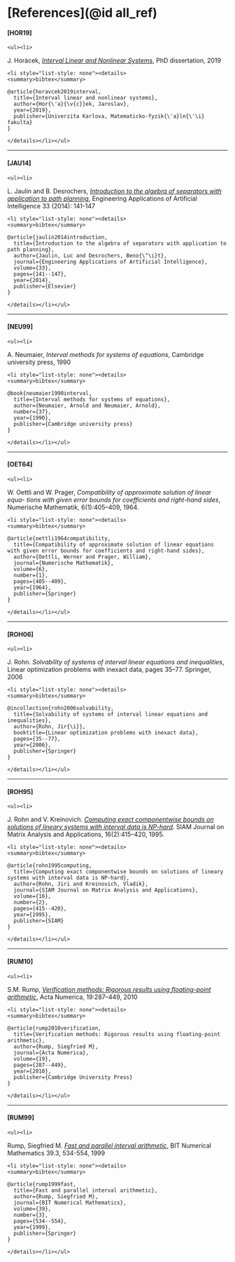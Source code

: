 # [References](@id all_ref)

#### [HOR19] 

```@raw html
<ul><li>
```
J. Horácek, [*Interval Linear and Nonlinear Systems*](https://kam.mff.cuni.cz/~horacek/source/horacek_phdthesis.pdf), PhD dissertation, 2019
```@raw html
<li style="list-style: none"><details>
<summary>bibtex</summary>
```
```
@article{horavcek2019interval,
  title={Interval linear and nonlinear systems},
  author={Hor{\'a}{\v{c}}ek, Jaroslav},
  year={2019},
  publisher={Univerzita Karlova, Matematicko-fyzik{\'a}ln{\'\i} fakulta}
}
```
```@raw html
</details></li></ul>
```
---

#### [JAU14] 

```@raw html
<ul><li>
```
L. Jaulin and B. Desrochers, [*Introduction to the algebra of separators with application to path planning*](https://www.ensta-bretagne.fr/jaulin/paper_seppath.pdf), Engineering Applications of Artificial Intelligence 33 (2014): 141-147
```@raw html
<li style="list-style: none"><details>
<summary>bibtex</summary>
```
```
@article{jaulin2014introduction,
  title={Introduction to the algebra of separators with application to path planning},
  author={Jaulin, Luc and Desrochers, Beno{\^\i}t},
  journal={Engineering Applications of Artificial Intelligence},
  volume={33},
  pages={141--147},
  year={2014},
  publisher={Elsevier}
}
```
```@raw html
</details></li></ul>
```
---

#### [NEU99]

```@raw html
<ul><li>
```
A. Neumaier, *Interval methods for systems of equations*, Cambridge university press, 1990 
```@raw html
<li style="list-style: none"><details>
<summary>bibtex</summary>
```
```
@book{neumaier1990interval,
  title={Interval methods for systems of equations},
  author={Neumaier, Arnold and Neumaier, Arnold},
  number={37},
  year={1990},
  publisher={Cambridge university press}
}
```
```@raw html
</details></li></ul>
```
---

#### [OET64]

```@raw html
<ul><li>
```
W. Oettli and W. Prager, *Compatibility of approximate solution of linear equa-
tions with given error bounds for coefficients and right-hand sides*, Numerische
Mathematik, 6(1):405–409, 1964.
```@raw html
<li style="list-style: none"><details>
<summary>bibtex</summary>
```
```
@article{oettli1964compatibility,
  title={Compatibility of approximate solution of linear equations with given error bounds for coefficients and right-hand sides},
  author={Oettli, Werner and Prager, William},
  journal={Numerische Mathematik},
  volume={6},
  number={1},
  pages={405--409},
  year={1964},
  publisher={Springer}
}
```
```@raw html
</details></li></ul>
```
---

#### [ROH06]

```@raw html
<ul><li>
```
J. Rohn. *Solvability of systems of interval linear equations and inequalities*, Linear optimization problems with inexact data, pages 35–77. Springer, 2006
```@raw html
<li style="list-style: none"><details>
<summary>bibtex</summary>
```
```
@incollection{rohn2006solvability,
  title={Solvability of systems of interval linear equations and inequalities},
  author={Rohn, Jir{\i}},
  booktitle={Linear optimization problems with inexact data},
  pages={35--77},
  year={2006},
  publisher={Springer}
}
```
```@raw html
</details></li></ul>
```
---

#### [ROH95]

```@raw html
<ul><li>
```
J. Rohn and V. Kreinovich. [*Computing exact componentwise bounds on solutions of lineary systems with interval data is NP-hard*](https://citeseerx.ist.psu.edu/viewdoc/download?doi=10.1.1.88.8810&rep=rep1&type=pdf). SIAM Journal on Matrix
Analysis and Applications, 16(2):415–420, 1995.
```@raw html
<li style="list-style: none"><details>
<summary>bibtex</summary>
```
```
@article{rohn1995computing,
  title={Computing exact componentwise bounds on solutions of lineary systems with interval data is NP-hard},
  author={Rohn, Jiri and Kreinovich, Vladik},
  journal={SIAM Journal on Matrix Analysis and Applications},
  volume={16},
  number={2},
  pages={415--420},
  year={1995},
  publisher={SIAM}
}
```
```@raw html
</details></li></ul>
```
---

#### [RUM10]

```@raw html
<ul><li>
```
S.M. Rump, [*Verification methods: Rigorous results using floating-point arithmetic*](https://www.tuhh.de/ti3/paper/rump/Ru10.pdf), Acta Numerica, 19:287–449, 2010
```@raw html
<li style="list-style: none"><details>
<summary>bibtex</summary>
```
```
@article{rump2010verification,
  title={Verification methods: Rigorous results using floating-point arithmetic},
  author={Rump, Siegfried M},
  journal={Acta Numerica},
  volume={19},
  pages={287--449},
  year={2010},
  publisher={Cambridge University Press}
}
```
```@raw html
</details></li></ul>
```
---

#### [RUM99]

```@raw html
<ul><li>
```
Rump, Siegfried M. [*Fast and parallel interval arithmetic*](https://www.tuhh.de/ti3/paper/rump/Ru99b.pdf), BIT Numerical Mathematics 39.3, 534-554, 1999
```@raw html
<li style="list-style: none"><details>
<summary>bibtex</summary>
```
```
@article{rump1999fast,
  title={Fast and parallel interval arithmetic},
  author={Rump, Siegfried M},
  journal={BIT Numerical Mathematics},
  volume={39},
  number={3},
  pages={534--554},
  year={1999},
  publisher={Springer}
}
```
```@raw html
</details></li></ul>
```